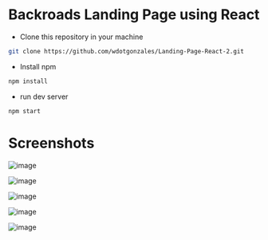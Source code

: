 # Backroads Landing Page using React


- Clone this repository in your machine

```sh
git clone https://github.com/wdotgonzales/Landing-Page-React-2.git
```

- Install npm

```sh
npm install
```

- run dev server

```sh
npm start
```


# Screenshots

![image](https://github.com/wdotgonzales/Landing-Page-React-2/assets/98573039/7bf10021-2e90-4d02-a389-8761409e0bd0)

![image](https://github.com/wdotgonzales/Landing-Page-React-2/assets/98573039/84cdf6df-d7e9-4263-81dc-7b0a09c01801)

![image](https://github.com/wdotgonzales/Landing-Page-React-2/assets/98573039/d63f8d7a-b6a0-4ce8-9fa5-87ce323c4747)

![image](https://github.com/wdotgonzales/Landing-Page-React-2/assets/98573039/f4e5cbfc-6bc7-490c-ac74-ec91646f2e59)

![image](https://github.com/wdotgonzales/Landing-Page-React-2/assets/98573039/ebf8a9ce-ca22-492d-a80b-68372316a462)








